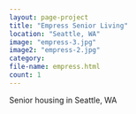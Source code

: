 ```yaml
---
layout: page-project
title: "Empress Senior Living"
location: "Seattle, WA"
image: "empress-3.jpg"
image2: "empress-2.jpg"
category:
file-name: empress.html
count: 1
---
```



Senior housing in Seattle, WA
